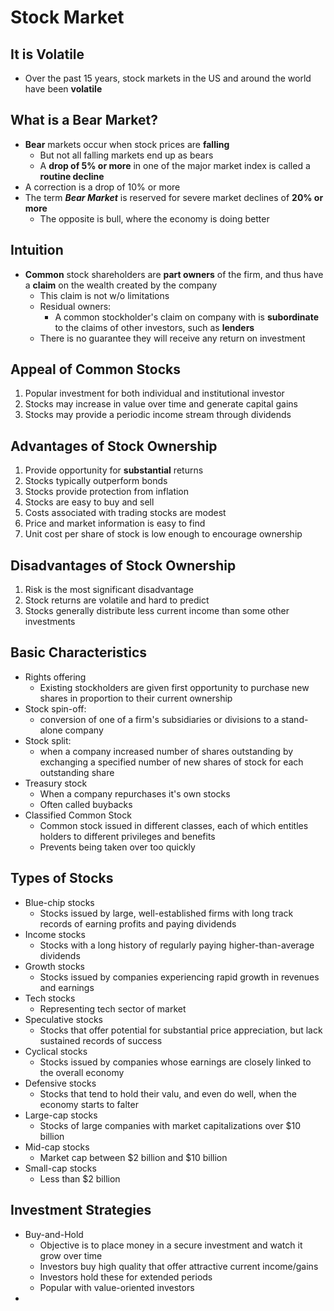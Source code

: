 # Stock Market
## It is Volatile
- Over the past 15 years, stock markets in the US and around the world have been __volatile__
## What is a Bear Market?
- __Bear__ markets occur when stock prices are __falling__
	- But not all falling markets end up as bears
	- A __drop of 5% or more__ in one of the major market index is called a __routine decline__
- A correction is a drop of 10% or more
- The term ___Bear Market___ is reserved for severe market declines of __20% or more__
	- The opposite is bull, where the economy is doing better
## Intuition
- __Common__ stock shareholders are __part owners__ of the firm, and thus have a __claim__ on the wealth created by the company
	- This claim is not w/o limitations
	- Residual owners:
		- A common stockholder's claim on company with is __subordinate__ to the claims of other investors, such as __lenders__
	- There is no guarantee they will receive any return on investment
## Appeal of Common Stocks
1. Popular investment for both individual and institutional investor
2. Stocks may increase in value over time and generate capital gains
3. Stocks may provide a periodic income stream through dividends
## Advantages of Stock Ownership
1. Provide opportunity for __substantial__ returns
2. Stocks typically outperform bonds
3. Stocks provide protection from inflation
4. Stocks are easy to buy and sell
5. Costs associated with trading stocks are modest
6. Price and market information is easy to find
7. Unit cost per share of stock is low enough to encourage ownership
## Disadvantages of Stock Ownership
1. Risk is the most significant disadvantage
2. Stock returns are volatile and hard to predict
3. Stocks generally distribute less current income than some other investments
## Basic Characteristics
- Rights offering
	- Existing stockholders are given first opportunity to purchase new shares in proportion to their current ownership
- Stock spin-off: 
	- conversion of one of a firm's subsidiaries or divisions to a stand-alone company
- Stock split: 
	- when a company increased number of shares outstanding by exchanging a specified number of new shares of stock for each outstanding share
- Treasury stock
	- When a company repurchases it's own stocks
	- Often called buybacks
- Classified Common Stock
	- Common stock issued in different classes, each of which entitles holders to different privileges and benefits
	- Prevents being taken over too quickly
## Types of Stocks
- Blue-chip stocks
	- Stocks issued by large, well-established firms with long track records of earning profits and paying dividends
- Income stocks
	- Stocks with a long history of regularly paying higher-than-average dividends
- Growth stocks
	- Stocks issued by companies experiencing rapid growth in revenues and earnings
- Tech stocks
	- Representing tech sector of market
- Speculative stocks
	- Stocks that offer potential for substantial price appreciation, but lack sustained records of success
- Cyclical stocks
	- Stocks issued by companies whose earnings are closely linked to the overall economy
- Defensive stocks
	- Stocks that tend to hold their valu, and even do well, when the economy starts to falter
- Large-cap stocks
	- Stocks of large companies with market capitalizations over $10 billion
- Mid-cap stocks
	- Market cap between $2 billion and $10 billion
- Small-cap stocks
	- Less than $2 billion
## Investment Strategies
- Buy-and-Hold
	- Objective is to place money in a secure investment and watch it grow over time
	- Investors buy high quality that offer attractive current income/gains
	- Investors hold these for extended periods
	- Popular with value-oriented investors
- 